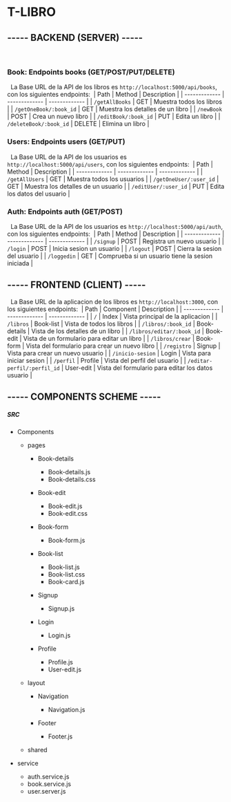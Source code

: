 # T-LIBRO

## ----- BACKEND (SERVER) -----
​
### Book: Endpoints books (GET/POST/PUT/DELETE)
​
​
La Base URL de la API de los libros es `http://localhost:5000/api/books`, con los siguientes endpoints:
​
  | Path        | Method           | Description  |
  | ------------- | ------------- | ------------- |
  | `/getAllBooks`  | GET | Muestra todos los libros |
  | `/getOneBook/:book_id` | GET | Muestra los detalles de un libro |
  | `/newBook` | POST | Crea un nuevo libro |
  | `/editBook/:book_id` | PUT | Edita un libro |
  | `/deleteBook/:book_id` | DELETE | Elimina un libro |
 
  
  
  ### Users: Endpoints users (GET/PUT)
​
​
 La Base URL de la API de los usuarios es `http://localhost:5000/api/users`, con los siguientes endpoints:
​
  | Path        | Method           | Description  |
  | ------------- | ------------- | ------------- |
  | `/getAllUsers` | GET | Muestra todos los usuarios |
  | `/getOneUser/:user_id` | GET | Muestra los detalles de un usuario |
  | `/editUser/:user_id` | PUT | Edita los datos del usuario |
  


### Auth: Endpoints auth (GET/POST)
​
​
 La Base URL de la API de los usuarios es `http://localhost:5000/api/auth`, con los siguientes endpoints:
​
  | Path        | Method           | Description  |
  | ------------- | ------------- | ------------- |
  | `/signup` | POST | Registra un nuevo usuario |
  | `/login` | POST | Inicia sesion un usuario |
  | `/logout` | POST | Cierra la sesion del usuario |
  | `/loggedin` | GET | Comprueba si un usuario tiene la sesion iniciada |



  
  ## ----- FRONTEND (CLIENT) -----
​
​
La Base URL de la aplicacion de los libros es `http://localhost:3000`, con los siguientes endpoints:
​
  | Path        | Component           | Description  |
  | ------------- | ------------- | ------------- |
  | `/`  | Index | Vista principal de la aplicacion |
  | `/libros`  | Book-list | Vista de todos los libros |
  | `/libros/:book_id` | Book-details | Vista de los detalles de un libro |
  | `/libros/editar/:book_id` | Book-edit | Vista de un formulario para editar un libro |
  | `/libros/crear` | Book-form | Vista del formulario para crear un nuevo libro |
  | `/registro` | Signup | Vista para crear un nuevo usuario |
  | `/inicio-sesion` | Login | Vista para iniciar sesion |
  | `/perfil` | Profile | Vista del perfil del usuario  |
  | `/editar-perfil/:perfil_id` | User-edit | Vista del formulario para editar los datos usuario |
 

  ## ----- COMPONENTS SCHEME -----


##### SRC
  
  * Components
  
 	 + pages
 	 	+ Book-details
 	 		+ Book-details.js
 	 		+ Book-details.css
 	 		
 	 	+ Book-edit
 	 		+ Book-edit.js
 	 		+ Book-edit.css
 	 		
 	 	+ Book-form
 	 		+ Book-form.js
 	 		
 	 	+ Book-list
 	 		+ Book-list.js
 	 		+ Book-list.css
 	 		+ Book-card.js
 	 		
 	 	+ Signup
 			+ Signup.js
 			
 	 	+ Login
 	 		+ Login.js
 	 		
 	 	+ Profile
 	 		+ Profile.js
 	 		+ User-edit.js
 	 		
 	 + layout
 	 	+ Navigation
 	 		+ Navigation.js	
 	 		
     	+ Footer
     		+ Footer.js
     		
 	 + shared
 	 
* service

	+ auth.service.js
	+ book.service.js
	+ user.server.js
	
             